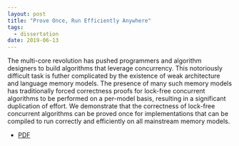 ```yaml
---
layout: post
title: "Prove Once, Run Efficiently Anywhere"
tags:
  - dissertation
date: 2019-06-13
---
```


The multi-core revolution has pushed programmers and algorithm designers to build algorithms that leverage concurrency. This notoriously difficult task is futher complicated by the existence of weak architecture and language memory models. The presence of many such memory models has traditionally forced correctness proofs for lock-free concurrent algorithms to be performed on a per-model basis, resulting in a significant duplication of effort. We demonstrate that the correctness of lock-free concurrent algorithms can be proved once for implementations that can be compiled to run correctly and efficiently on all mainstream memory models.

- [PDF](/assets/dissertation.pdf)
